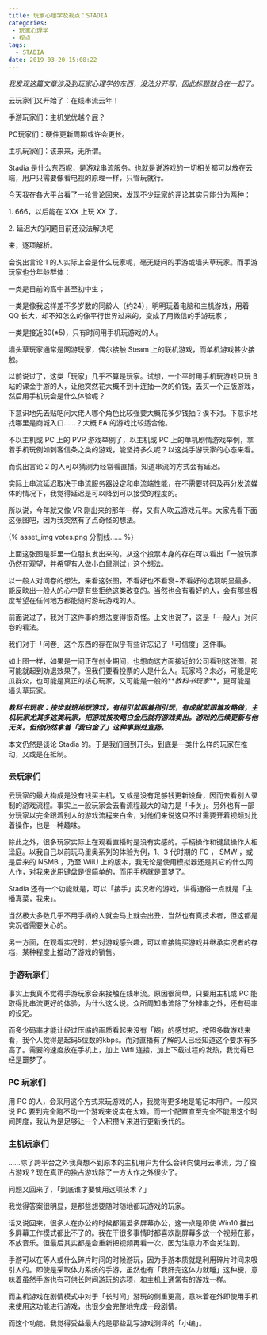 ```yaml
---
title: 玩家心理学及视点：STADIA
categories:
 - 玩家心理学
 - 视点
tags:
  - STADIA
date: 2019-03-20 15:08:22
---
```


_我发现这篇文章涉及到玩家心理学的东西，没法分开写，因此标题就合在一起了。_

云玩家们又开始了：在线串流云年！

手游玩家们：主机党优越个屁？

PC玩家们：硬件更新周期或许会更长。

主机玩家们：该来来，无所谓。

Stadia 是什么东西呢，是游戏串流服务。也就是说游戏的一切相关都可以放在云端，用户只需要像看电视的原理一样，只管玩就行。

今天我在各大平台看了一轮言论回来，发现不少玩家的评论其实只能分为两种：

1\. 666，以后能在 XXX 上玩 XX 了。

2\. 延迟大的问题目前还没法解决吧

来，逐项解析。

会说出言论 1 的人实际上会是什么玩家呢，毫无疑问的手游或墙头草玩家。而手游玩家也分年龄群体：

一类是目前的高中甚至初中生；

一类是像我这样差不多岁数的同龄人（约24），明明玩着电脑和主机游戏，用着 QQ 长大，却不知怎么的像平行世界过来的，变成了用微信的手游玩家；

一类是接近30(±5)，只有时间用手机玩游戏的人。

墙头草玩家通常是网游玩家，偶尔接触 Steam 上的联机游戏，而单机游戏甚少接触。

以前说过了，这类「玩家」几乎不算是玩家。试想，一个平时用手机玩游戏只玩 B 站的课金手游的人，让他突然花大概不到十连抽一次的价钱，去买一个正版游戏，然后用手机玩会是什么体验呢？

下意识地先去贴吧问大佬人哪个角色比较强要大概花多少钱抽？诶不对。下意识地找哪里是商城入口……？大概 EA 的游戏比较适合他。 

不以主机或 PC 上的 PVP 游戏举例了，以主机或 PC 上的单机剧情游戏举例，拿着手机玩例如刺客信条之类的游戏，能坚持多久呢？以这类手游玩家的心态来看。

而说出言论 2 的人可以猜测为经常看直播。知道串流的方式会有延迟。

实际上串流延迟取决于串流服务器设定和串流端性能，在不需要转码及再分发流媒体的情况下，我觉得延迟是可以降到可以接受的程度的。

所以说，今年就又像 VR 刚出来的那年一样，又有人吹云游戏元年。大家先看下面这张图吧，因为我突然有了点奇怪的想法。

{% asset_img votes.png 分割线…… %}

上面这张图是群里一位朋友发出来的。从这个投票本身的存在可以看出「一般玩家仍然在观望，并希望有人做小白鼠测试」这个想法。

以一般人对问卷的想法，来看这张图，不看好也不看衰+不看好的选项明显最多。能反映出一般人的心中是有些拒绝这类改变的。当然也会有看好的人，会有那些极度希望在任何地方都能随时游玩游戏的人。

前面说过了，我对于这件事的想法变得很奇怪。上文也说了，这是「一般人」对问卷的看法。

我们对于「问卷」这个东西的存在似乎有些许忘记了「可信度」这件事。

如上图一样，如果是一间正在创业期间，也想向这方面接近的公司看到这张图，那可能就起到劝退效果了。但我们要看投票的人是什么人。玩家吗？未必，可能是吃瓜群众，也可能是真正的核心玩家，又可能是一般的**_教科书玩家_**，更可能是墙头草玩家。

_**教科书玩家：按步就班地玩游戏，有指引就跟着指引玩，有成就就跟着攻略做，主机玩家尤其多这类玩家，把游戏按攻略白金后就将游戏卖出。游戏的后续更新与他无关。但他仍然拿着「我白金了」这种事到处宣扬。**_

本文仍然是谈论 Stadia 的。于是我们回到开头，到底是一类什么样的玩家在推动，又或是在抵制。

### 云玩家们

云玩家的最大构成是没有钱买主机，又或是没有足够钱更新设备，因而去看别人录制的游戏流程。事实上一般玩家会去看流程最大的动力是「卡关」。另外也有一部分玩家以完全跟着别人的游戏流程来白金，对他们来说这只不过需要开着视频对比着操作，也是一种趣味。

除此之外，很多玩家实际上在观看直播时是没有实感的。手柄操作和键鼠操作大相迳庭。以我自己以前玩马里奥系列的体验为例，1、3 代时期的 FC ， SMW ，或是后来的 NSMB ，乃至 WiiU 上的版本，我无论是使用模拟器还是其它的什么同人作，对我来说用键盘是很简单的，而用手柄就是噩梦了。

Stadia 还有一个功能就是，可以「接手」实况者的游戏，讲得通俗一点就是「主播真菜，我来」。 

当然极大多数几乎不用手柄的人就会马上就会出丑，当然也有真技术者，但这都是实况者需要关心的。

另一方面，在观看实况时，若对游戏感兴趣，可以直接购买游戏并继承实况者的存档，某种程度上推动了游戏的销售。

### 手游玩家们

事实上我真不觉得手游玩家会来接触在线串流。原因很简单，只要用主机或 PC 能取得比串流更好的体验，为什么这么说。众所周知串流除了分辨率之外，还有码率的设定。

而多少码率才能让经过压缩的画质看起来没有「糊」的感觉呢，按照多数游戏来看，我个人觉得是起码5位数的kbps。而对直播有了解的人已经知道这个要求有多高了。需要的速度放在手机上，加上 Wifi 连接，加上下载过程的发热，我觉得已经是噩梦了。

### PC 玩家们

用 PC 的人，会采用这个方式来玩游戏的人，我觉得更多地是笔记本用户。一般来说 PC 要到完全跑不动一个游戏来说实在太难。而一个配置直至完全不能用这个时间跨度，我认为是足够让一个人积攒￥来进行更新换代的。

### 主机玩家们

……除了跨平台之外我真想不到原本的主机用户为什么会转向使用云串流，为了独占游戏？现在真正的独占游戏除了一方大作之外很少了。

问题又回来了，「到底谁才要使用这项技术？」

我觉得答案很明显，是那些想要随时随地都玩游戏的玩家。

话又说回来，很多人在办公的时候都偏爱多屏幕办公，这一点是即使 Win10 推出多屏幕工作模式都比不了的。我在干很多事情时都喜欢副屏幕多放一个视频在那，不放音乐。但最后其实都是会重新把视频再看一次，因为注意力不会关注到。

手游可以在等人或什么碎片时间的时候游玩，因为手游本质就是利用碎片时间来吸引人的。即使是采取体力系统的手游，虽然也有「我肝完这体力就睡」这种梗，意味着虽然手游也有可供长时间游玩的选项，和主机上通常有的游戏一样。

而主机游戏在剧情模式中对于「长时间」游玩的侧重更高，意味着在外即使用手机来使用这功能进行游戏，也很少会完整地完成一段剧情。

而这个功能，我觉得受益最大的是那些乱写游戏测评的「小编」。